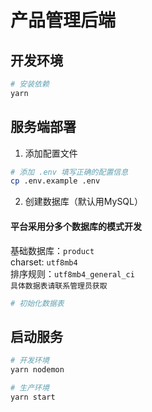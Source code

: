 # 产品管理后端


## 开发环境
```bash
# 安装依赖
yarn
```

## 服务端部署

1. 添加配置文件

```bash
# 添加 .env 填写正确的配置信息
cp .env.example .env
```

2. 创建数据库（默认用MySQL）

#### 平台采用分多个数据库的模式开发

基础数据库：`product` <br/>
charset: `utf8mb4`<br/>
排序规则：`utf8mb4_general_ci`<br/>
`具体数据表请联系管理员获取`

```bash
# 初始化数据表
```

## 启动服务

```bash
# 开发环境
yarn nodemon

# 生产环境
yarn start
```
